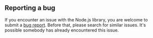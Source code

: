 ## Reporting a bug

If you encounter an issue with the Node.js library, you are welcome to submit a [bug report](https://github.com/watson-developer-cloud/assistant-demo/issues). Before that, please search for similar issues. It's possible somebody has already encountered this issue.
